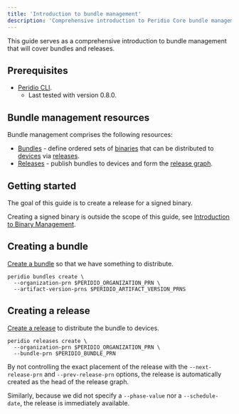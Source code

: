 ```yaml
---
title: 'Introduction to bundle management'
description: 'Comprehensive introduction to Peridio Core bundle management covering bundles, releases, and deployment strategies for organized device fleet updates.'
---
```


This guide serves as a comprehensive introduction to bundle management that will cover bundles and releases.

## Prerequisites

- [Peridio CLI](https://github.com/peridio/morel/releases).
  - Last tested with version 0.8.0.

## Bundle management resources

Bundle management comprises the following resources:

- [Bundles](/peridio-core/reference/bundle-management/bundles) - define ordered sets of [binaries](/peridio-core/reference/binary-management/binaries) that can be distributed to [devices](/peridio-core/reference/device-management/devices) via [releases](/peridio-core/reference/bundle-management/releases).
- [Releases](/peridio-core/reference/bundle-management/releases) - publish bundles to devices and form the [release graph](/peridio-core/reference/bundle-management/releases).

## Getting started

The goal of this guide is to create a release for a signed binary.

Creating a signed binary is outside the scope of this guide, see [Introduction to Binary Management](../binary-management/introduction-to-binary-management).

## Creating a bundle

[Create a bundle](creating-bundles) so that we have something to distribute.

```
peridio bundles create \
  --organization-prn $PERIDIO_ORGANIZATION_PRN \
  --artifact-version-prns $PERIDIO_ARTIFACT_VERSION_PRNS
```

## Creating a release

[Create a release](creating-releases) to distribute the bundle to devices.

```
peridio releases create \
  --organization-prn $PERIDIO_ORGANIZATION_PRN \
  --bundle-prn $PERIDIO_BUNDLE_PRN
```

By not controlling the exact placement of the release with the `--next-release-prn` and `--prev-release-prn` options, the release is automatically created as the head of the release graph.

Similarly, because we did not specify a `--phase-value` nor a `--schedule-date`, the release is immediately available.

